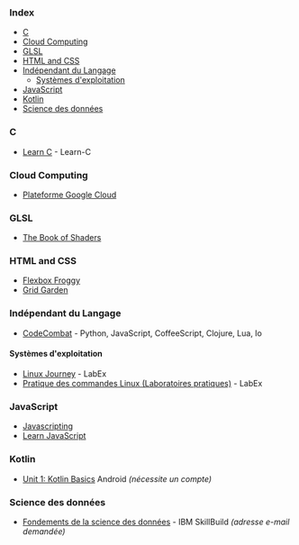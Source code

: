 ### Index

* [C](#c)
* [Cloud Computing](#cloud-computing)
* [GLSL](#glsl)
* [HTML and CSS](#html-and-css)
* [Indépendant du Langage](#indépendant-du-langage)
    * [Systèmes d'exploitation](#systemes-dexploitation)
* [JavaScript](#javascript)
* [Kotlin](#kotlin)
* [Science des données](#sciences-des-donnees)


### C

* [Learn C](https://www.learn-c.org/fr/) - Learn-C


### Cloud Computing

* [Plateforme Google Cloud](https://cloud.google.com/learn/training)


### GLSL

* [The Book of Shaders](https://thebookofshaders.com)


### HTML and CSS

* [Flexbox Froggy](https://flexboxfroggy.com/#fr)
* [Grid Garden](https://cssgridgarden.com/#fr)


### Indépendant du Langage

* [CodeCombat](http://codecombat.com) - Python, JavaScript, CoffeeScript, Clojure, Lua, Io


#### Systèmes d'exploitation

* [Linux Journey](https://labex.io/fr/linuxjourney) - LabEx
* [Pratique des commandes Linux (Laboratoires pratiques)](https://labex.io/fr/tutorials/practice-linux-commands-hands-on-labs-398420) - LabEx


### JavaScript

* [Javascripting](https://github.com/sethvincent/javascripting)
* [Learn JavaScript](https://learnjavascript.online)


### Kotlin

* [Unit 1: Kotlin Basics](https://developer.android.com/courses/android-basics-kotlin/unit-1?hl=fr) Android *(nécessite un compte)*


### Science des données

* [Fondements de la science des données](https://skillsbuild.org/fr/students/course-catalog/data-science) - IBM SkillBuild *(adresse e-mail demandée)*


